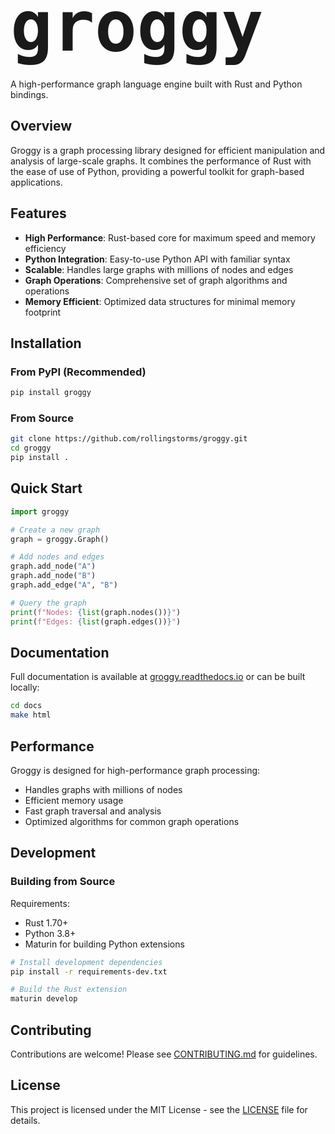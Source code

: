# <span style="font-family: 'American Typewriter', monospace; font-size: 4em;">groggy</span>

A high-performance graph language engine built with Rust and Python bindings.

## Overview

Groggy is a graph processing library designed for efficient manipulation and analysis of large-scale graphs. It combines the performance of Rust with the ease of use of Python, providing a powerful toolkit for graph-based applications.

## Features

- **High Performance**: Rust-based core for maximum speed and memory efficiency
- **Python Integration**: Easy-to-use Python API with familiar syntax
- **Scalable**: Handles large graphs with millions of nodes and edges
- **Graph Operations**: Comprehensive set of graph algorithms and operations
- **Memory Efficient**: Optimized data structures for minimal memory footprint

## Installation

### From PyPI (Recommended)

```bash
pip install groggy
```

### From Source

```bash
git clone https://github.com/rollingstorms/groggy.git
cd groggy
pip install .
```

## Quick Start

```python
import groggy

# Create a new graph
graph = groggy.Graph()

# Add nodes and edges
graph.add_node("A")
graph.add_node("B")
graph.add_edge("A", "B")

# Query the graph
print(f"Nodes: {list(graph.nodes())}")
print(f"Edges: {list(graph.edges())}")
```

## Documentation

Full documentation is available at [groggy.readthedocs.io](https://groggy.readthedocs.io) or can be built locally:

```bash
cd docs
make html
```

## Performance

Groggy is designed for high-performance graph processing:

- Handles graphs with millions of nodes
- Efficient memory usage
- Fast graph traversal and analysis
- Optimized algorithms for common graph operations

## Development

### Building from Source

Requirements:
- Rust 1.70+
- Python 3.8+
- Maturin for building Python extensions

```bash
# Install development dependencies
pip install -r requirements-dev.txt

# Build the Rust extension
maturin develop

```


## Contributing

Contributions are welcome! Please see [CONTRIBUTING.md](CONTRIBUTING.md) for guidelines.

## License

This project is licensed under the MIT License - see the [LICENSE](LICENSE) file for details.
